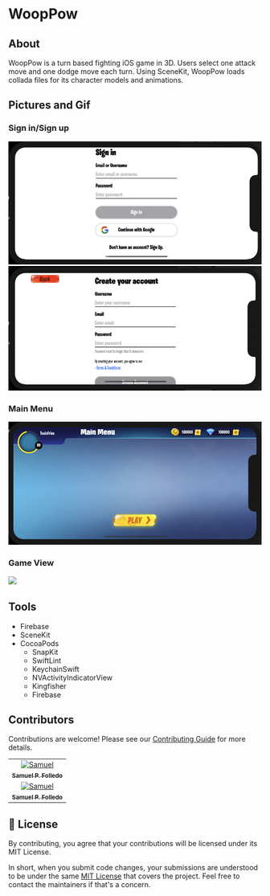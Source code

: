 # WoopPow

## About
WoopPow is a turn based fighting iOS game in 3D. Users select one attack move and one dodge move each turn. Using SceneKit, WoopPow loads collada files for its character models and animations. 

## Pictures and Gif
### Sign in/Sign up
![](static/SignIn.png)
![](static/SignUp.png)
### Main Menu
![](static/MainMenu.png)
### Game View
![](static/wooppow.gif)

## Tools
* Firebase
* SceneKit
* CocoaPods
    * SnapKit
    * SwiftLint
    * KeychainSwift
    * NVActivityIndicatorView
    * Kingfisher
    * Firebase
## Contributors

Contributions are welcome! Please see our [Contributing Guide](https://github.com/SamuelFolledo/WoopPow) for more details.

<table>
  <tr>
      <td align="center"><a href="https://github.com/SamuelFolledo"><img src="https://avatars3.githubusercontent.com/u/30268383?s=460&v=4" width="75px;" alt=Samuel P. Folledo/><br /><sub><b>Samuel P. Folledo</b></sub></a><br/></td>
    </tr>  
    <tr>
        <td align="center"><a href="https://github.com/markk628"><img src="https://avatars3.githubusercontent.com/u/54289533?s=100&v=4" width="75px;" alt=Samuel P. Folledo/><br /><sub><b>Samuel P. Folledo</b></sub></a><br/></td>
      </tr>  
</table>

## 📝 License

By contributing, you agree that your contributions will be licensed under its MIT License.

In short, when you submit code changes, your submissions are understood to be under the same [MIT License](LICENSE) that covers the project. Feel free to contact the maintainers if that's a concern.
